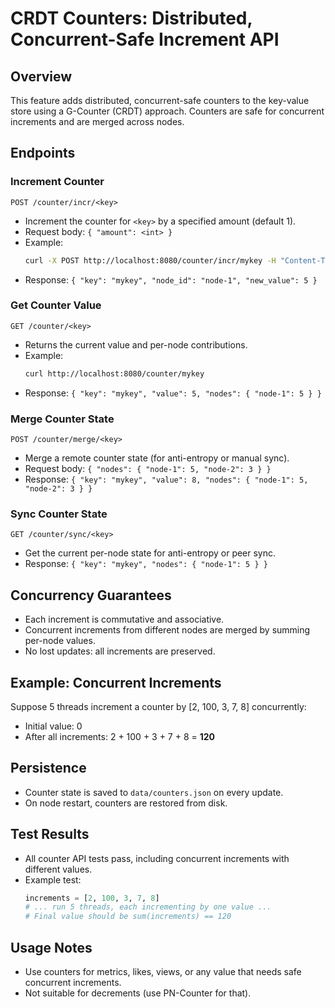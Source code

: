 # CRDT Counters: Distributed, Concurrent-Safe Increment API

## Overview
This feature adds distributed, concurrent-safe counters to the key-value store using a G-Counter (CRDT) approach. Counters are safe for concurrent increments and are merged across nodes.

## Endpoints

### Increment Counter
`POST /counter/incr/<key>`
- Increment the counter for `<key>` by a specified amount (default 1).
- Request body: `{ "amount": <int> }`
- Example:
  ```bash
  curl -X POST http://localhost:8080/counter/incr/mykey -H "Content-Type: application/json" -d '{"amount": 5}'
  ```
- Response: `{ "key": "mykey", "node_id": "node-1", "new_value": 5 }`

### Get Counter Value
`GET /counter/<key>`
- Returns the current value and per-node contributions.
- Example:
  ```bash
  curl http://localhost:8080/counter/mykey
  ```
- Response: `{ "key": "mykey", "value": 5, "nodes": { "node-1": 5 } }`

### Merge Counter State
`POST /counter/merge/<key>`
- Merge a remote counter state (for anti-entropy or manual sync).
- Request body: `{ "nodes": { "node-1": 5, "node-2": 3 } }`
- Response: `{ "key": "mykey", "value": 8, "nodes": { "node-1": 5, "node-2": 3 } }`

### Sync Counter State
`GET /counter/sync/<key>`
- Get the current per-node state for anti-entropy or peer sync.
- Response: `{ "key": "mykey", "nodes": { "node-1": 5 } }`

## Concurrency Guarantees
- Each increment is commutative and associative.
- Concurrent increments from different nodes are merged by summing per-node values.
- No lost updates: all increments are preserved.

## Example: Concurrent Increments
Suppose 5 threads increment a counter by [2, 100, 3, 7, 8] concurrently:
- Initial value: 0
- After all increments: 2 + 100 + 3 + 7 + 8 = **120**

## Persistence
- Counter state is saved to `data/counters.json` on every update.
- On node restart, counters are restored from disk.

## Test Results
- All counter API tests pass, including concurrent increments with different values.
- Example test:
  ```python
  increments = [2, 100, 3, 7, 8]
  # ... run 5 threads, each incrementing by one value ...
  # Final value should be sum(increments) == 120
  ```

## Usage Notes
- Use counters for metrics, likes, views, or any value that needs safe concurrent increments.
- Not suitable for decrements (use PN-Counter for that). 